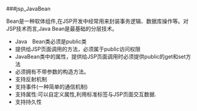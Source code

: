 ###jsp_JavaBean

Bean是一种软体组件,在JSP开发中经常用来封装事务逻辑、数据库操作等。对JSP技术而言,Java Bean是最基础的分层技术。

* Java　Bean类必须是public类
* 提供给JSP页面调用的方法，必须属于public访问权限
* JavaBean类中的属性，提供给JSP页面调用时必须提供public的get和set方法
* 必须拥有不带参数的构造方法。
* 支持反射机制
* 支持事件(一种简单的通信机制)
* 支持属性:可以自定义属性,利用标准标签与JSP页面交互数据.
* 支持持久性